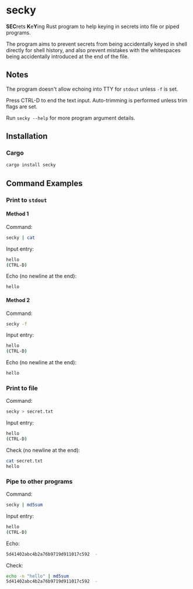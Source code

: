 # secky

**SEC**rets **K**e**Y**ing Rust program to help keying in secrets into file or
piped programs.

The program aims to prevent secrets from being accidentally keyed in shell
directly for shell history, and also prevent mistakes with the whitespaces being
accidentally introduced at the end of the file.

## Notes

The program doesn't allow echoing into TTY for `stdout` unless `-f` is set.

Press CTRL-D to end the text input. Auto-trimming is performed unless trim flags
are set.

Run `secky --help` for more program argument details.

## Installation

### Cargo

```bash
cargo install secky
```

## Command Examples

### Print to `stdout`

#### Method 1

Command:

```bash
secky | cat
```

Input entry:

```bash
hello
(CTRL-D)
```

Echo (no newline at the end):

```bash
hello
```

#### Method 2

Command:

```bash
secky -f
```

Input entry:

```bash
hello
(CTRL-D)
```

Echo (no newline at the end):

```bash
hello
```

### Print to file

Command:

```bash
secky > secret.txt
```

Input entry:

```bash
hello
(CTRL-D)
```

Check (no newline at the end):

```bash
cat secret.txt
hello
```

### Pipe to other programs

Command:

```bash
secky | md5sum
```

Input entry:

```bash
hello
(CTRL-D)
```

Echo:

```bash
5d41402abc4b2a76b9719d911017c592  -
```

Check:

```bash
echo -n "hello" | md5sum
5d41402abc4b2a76b9719d911017c592  -
```
